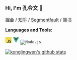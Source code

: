 ### Hi, I'm 孔令文 👋



[掘金](https://juejin.cn/user/2154698523818328/activities) / [知乎](https://www.zhihu.com/people/kong-ling-wen-55) / [Segmentfault](https://segmentfault.com/u/konglingwen94) / [简书](https://www.jianshu.com/u/a2c370515a15)

**Languages and Tools:**  

<code><img height="20" src="https://raw.githubusercontent.com/github/explore/80688e429a7d4ef2fca1e82350fe8e3517d3494d/topics/javascript/javascript.png"></code>
<code><img height="20" src="https://raw.githubusercontent.com/github/explore/80688e429a7d4ef2fca1e82350fe8e3517d3494d/topics/vue/vue.png"></code>
<code><img height="20" title="Node.js" src="https://user-images.githubusercontent.com/46000016/105966118-350d0d80-60bf-11eb-82db-ef961465fb4b.png"></code>


[![konglingwen's github stats](https://github-readme-stats.vercel.app/api?username=konglingwen94)](https://github.com/anuraghazra/github-readme-stats)
